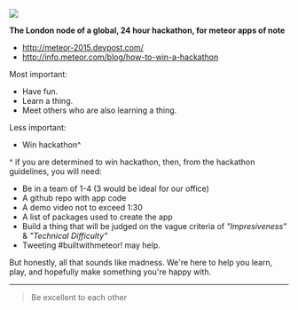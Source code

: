 ![](https://cloud.githubusercontent.com/assets/58871/10391636/2180c8a4-6e78-11e5-90b3-eb52057746d2.png)

**The London node of a global, 24 hour hackathon, for meteor apps of note**

- http://meteor-2015.devpost.com/
- http://info.meteor.com/blog/how-to-win-a-hackathon

Most important:
- Have fun.
- Learn a thing.
- Meet others who are also learning a thing.

Less important:
- Win hackathon^


^ if you are determined to win hackathon, then, from the hackathon guidelines, you will need:

- Be in a team of 1-4 (3 would be ideal for our office)
- A github repo with app code
- A demo video not to exceed 1:30
- A list of packages used to create the app
- Build a thing that will be judged on the vague criteria of _"Impresiveness"_ & _"Technical Difficulty"_
- Tweeting #builtwithmeteor! may help.

But honestly, all that sounds like madness. We're here to help you learn, play, and hopefully make something you're happy with. 

----

> Be excellent to each other
